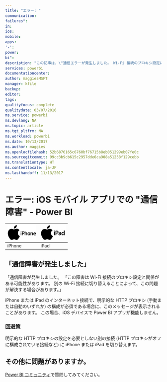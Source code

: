 ```yaml
---
title: "エラー: "
communication: 
failures": 
in: 
ios: 
mobile: 
apps: 
'-': 
power: 
bi": 
description: "この記事は、\"通信エラーが発生しました。 Wi-Fi 接続のプロキシ設定に関係したエラーの可能性があります。\" というメッセージが表示される場合に役に立ちます。"
services: powerbi
documentationcenter: 
author: maggiesMSFT
manager: kfile
backup: 
editor: 
tags: 
qualityfocus: complete
qualitydate: 03/07/2016
ms.service: powerbi
ms.devlang: NA
ms.topic: article
ms.tgt_pltfrm: NA
ms.workload: powerbi
ms.date: 10/13/2017
ms.author: maggies
ms.openlocfilehash: 52b6876165c6760bf76715b8eb051299eb07fe0c
ms.sourcegitcommit: 99cc3b9cb615c2957dde6ca908a51238f129cebb
ms.translationtype: HT
ms.contentlocale: ja-JP
ms.lasthandoff: 11/13/2017
---
```

# <a name="error-communication-failures-in-ios-mobile-apps---power-bi"></a>エラー: iOS モバイル アプリでの "通信障害" - Power BI
| ![iPhone](media/mobile-known-issues-with-the-iphone-app/iphone-logo-50-px.png) | ![iPad](media/mobile-known-issues-with-the-iphone-app/ipad-logo-50-px.png) |
|:--- |:--- |
| iPhone |iPad |

## <a name="we-encountered-communication-failures"></a>「通信障害が発生しました」
「通信障害が発生しました。 「この障害は Wi-Fi 接続のプロキシ設定と関係がある可能性があります。 別の Wi-Fi 接続に切り替えることによって、この問題が解決する場合があります。」

iPhone または iPad のインターネット接続で、明示的な HTTP プロキシ (手動または自動のいずれか) の構成が必須である場合に、このメッセージが表示されることがあります。 この場合、iOS デバイスで Power BI アプリが機能しません。

### <a name="workaround"></a>回避策
明示的な HTTP プロキシの設定を必要としない別の接続 (HTTP プロキシがオフに構成されている接続など) に iPhone または iPad を切り替えます。

## <a name="other-issues"></a>その他に問題がありますか。
[Power BI コミュニティ](http://community.powerbi.com/)で質問してみてください。

